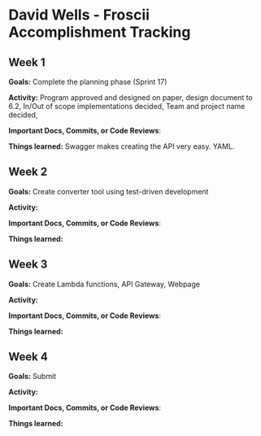 # David Wells - Froscii Accomplishment Tracking

## Week 1

**Goals:** Complete the planning phase (Sprint 17)

**Activity:** Program approved and designed on paper, design document to 6.2,
In/Out of scope implementations decided, Team and project name decided,

**Important Docs, Commits, or Code Reviews**:

**Things learned:** Swagger makes creating the API very easy. YAML.

## Week 2

**Goals:** Create converter tool using test-driven development

**Activity:**

**Important Docs, Commits, or Code Reviews**:

**Things learned:**

## Week 3

**Goals:** Create Lambda functions, API Gateway, Webpage

**Activity:**

**Important Docs, Commits, or Code Reviews**:

**Things learned:**

## Week 4

**Goals:** Submit

**Activity:**

**Important Docs, Commits, or Code Reviews**:

**Things learned:**

